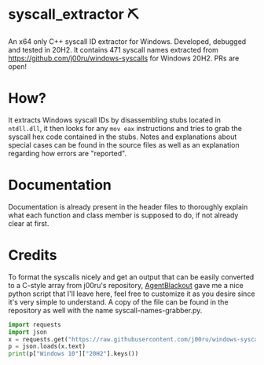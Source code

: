 # syscall_extractor ⛏
An x64 only C++ syscall ID extractor for Windows. Developed, debugged and tested in 20H2. It contains 471 syscall names extracted from https://github.com/j00ru/windows-syscalls for Windows 20H2. PRs are open!

# How?
It extracts Windows syscall IDs by disassembling stubs located in ``ntdll.dll``, it then looks for any ``mov eax`` instructions and tries to grab the syscall hex code contained in the stubs. Notes and explanations about special cases can be found in the source files as well as an explanation regarding how errors are "reported".

# Documentation
Documentation is already present in the header files to thoroughly explain what each function and class member is supposed to do, if not already clear at first.

# Credits
To format the syscalls nicely and get an output that can be easily converted to a C-style array from j00ru's repository, [AgentBlackout](https://github.com/AgentBlackout) gave me a nice python script that I'll leave here, feel free to customize it as you desire since it's very simple to understand. A copy of the file can be found in the repository as well with the name syscall-names-grabber.py.

```py
import requests
import json
x = requests.get("https://raw.githubusercontent.com/j00ru/windows-syscalls/master/x64/json/nt-per-system.json")
p = json.loads(x.text)
print(p["Windows 10"]["20H2"].keys())
```
